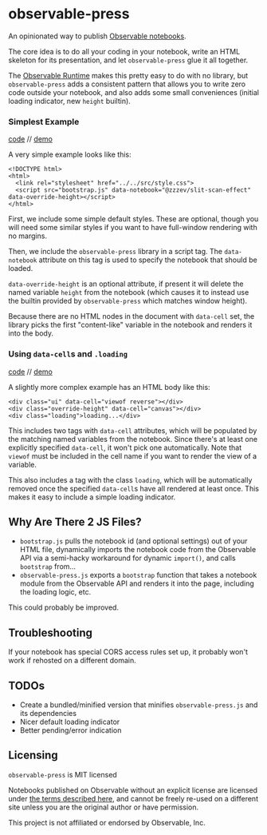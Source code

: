# observable-press
An opinionated way to publish [Observable notebooks](//observablehq.com).

The core idea is to do all your coding in your notebook, write an HTML skeleton for its presentation, and let `observable-press` glue it all together.

The [Observable Runtime](https://github.com/observablehq/runtime) makes this pretty easy to do with no library, but `observable-press` adds a consistent pattern that allows you to write zero code outside your notebook, and also adds some small conveniences (initial loading indicator, new `height` builtin).

### Simplest Example

[code](examples/simple/index.html) // [demo](https://zzzev.github.io/observable-press/examples/simple)

A very simple example looks like this:
```
<!DOCTYPE html>
<html>
  <link rel="stylesheet" href="../../src/style.css">
  <script src="bootstrap.js" data-notebook="@zzzev/slit-scan-effect" data-override-height></script>
</html>
```

First, we include some simple default styles. These are optional, though you will need some similar styles if you want to have full-window rendering with no margins.

Then, we include the `observable-press` library in a script tag. The `data-notebook` attribute on this tag is used to specify the notebook that should be loaded. 

`data-override-height` is an optional attribute, if present it will delete the named variable `height` from the notebook (which causes it to instead use the builtin provided by `observable-press` which matches window height).

Because there are no HTML nodes in the document with `data-cell` set, the library picks the first "content-like" variable in the notebook and renders it into the body.

### Using `data-cell`s and `.loading`

[code](examples/simple-ui/index.html) // [demo](https://zzzev.github.io/observable-press/examples/simple-ui)

A slightly more complex example has an HTML body like this:
```
<div class="ui" data-cell="viewof reverse"></div>
<div class="override-height" data-cell="canvas"></div>
<div class="loading">loading...</div>
```

This includes two tags with `data-cell` attributes, which will be populated by the matching named variables from the notebook. Since there's at least one explicitly specified `data-cell`, it won't pick one automatically. Note that `viewof` must be included in the cell name if you want to render the view of a variable.

This also includes a tag with the class `loading`, which will be automatically removed once the specified `data-cell`s have all rendered at least once. This makes it easy to include a simple loading indicator.

## Why Are There 2 JS Files?
- `bootstrap.js` pulls the notebook id (and optional settings) out of your HTML file, dynamically imports the notebook code from the Observable API via a semi-hacky workaround for dynamic `import()`, and calls `bootstrap` from...
- `observable-press.js` exports a `bootstrap` function that takes a notebook module from the Observable API and renders it into the page, including the loading logic, etc.

This could probably be improved.

## Troubleshooting
If your notebook has special CORS access rules set up, it probably won't work if rehosted on a different domain.

## TODOs
- Create a bundled/minified version that minifies `observable-press.js` and its dependencies
- Nicer default loading indicator
- Better pending/error indication

## Licensing
`observable-press` is MIT licensed

Notebooks published on Observable without an explicit license are licensed under [the terms described here](https://observablehq.com/terms-of-service), and cannot be freely re-used on a different site unless you are the original author or have permission.

This project is not affiliated or endorsed by Observable, Inc.